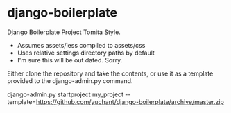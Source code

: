 django-boilerplate
==================

Django Boilerplate Project Tomita Style.

- Assumes assets/less compiled to assets/css
- Uses relative settings directory paths by default
- I'm sure this will be out dated. Sorry.

Either clone the repository and take the contents, or use it as a template provided to the django-admin.py command.

django-admin.py startproject my_project --template=https://github.com/yuchant/django-boilerplate/archive/master.zip 